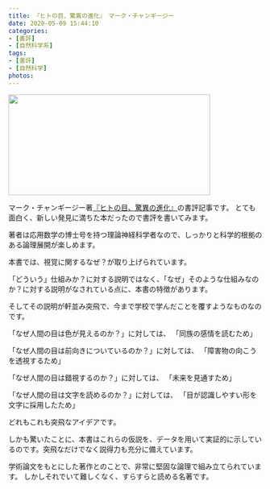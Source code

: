 ```yaml
---
title: 『ヒトの目、驚異の進化』　マーク・チャンギージー
date: 2020-05-09 15:44:10
categories:
- [書評]
- [自然科学系]
tags:
- [書評]
- [自然科学]
photos:
---
```


<meta property="og:image" content="{% post_path hitonome %}/hitonome.jpg">



<a class="fancybox" href="https://www.amazon.co.jp/dp/4150505551/ref=cm_sw_em_r_mt_dp_U_171ZEbEN3T9DH" target="_blank">
<img src="{% post_path hitonome %}/hitonome.jpg" width="400px"  height="200px" align="center">
</a>

マーク・チャンギージー著[『ヒトの目、驚異の進化』](https://www.amazon.co.jp/dp/4150505551/ref=cm_sw_em_r_mt_dp_U_171ZEbEN3T9DH)の書評記事です。
とても面白く、新しい発見に満ちた本だったので書評を書いてみます。

<!-- more -->


著者は応用数学の博士号を持つ理論神経科学者なので、しっかりと科学的根拠のある論理展開が楽しめます。

本書では、視覚に関するなぜ？が取り上げられています。

「どういう」仕組みか？に対する説明ではなく、「なぜ」そのような仕組みなのか？に対する説明がなされている点に、本書の特徴があります。

そしてその説明が軒並み突飛で、今まで学校で学んだことを覆すようなものなのです。

「なぜ人間の目は色が見えるのか？」に対しては、
「同族の感情を読むため」

「なぜ人間の目は前向きについているのか？」に対しては、
「障害物の向こうを透視するため」

「なぜ人間の目は錯視するのか？」に対しては、
「未来を見通すため」

「なぜ人間の目は文字を読めるのか？」に対しては、
「目が認識しやすい形を文字に採用したため」

どれもこれも突飛なアイデアです。

しかも驚いたことに、本書はこれらの仮説を、データを用いて実証的に示しているのです。突飛なだけでなく説得力も充分に備えています。

学術論文をもとにした著作とのことで、非常に堅固な論理で組み立てられています。
しかしそれでいて難しくなく、すらすらと読める名著です。
